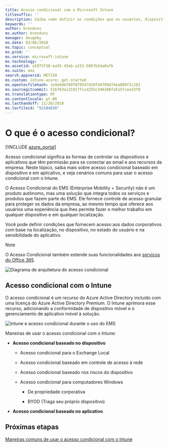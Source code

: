 ```yaml
---
title: Acesso condicional com o Microsoft Intune
titlesuffix: ''
description: Saiba como definir as condições que os usuários, dispositivos e aplicativos devem atender para acessar os recursos da empresa no Microsoft Intune.
keywords: ''
author: brenduns
ms.author: brenduns
manager: dougeby
ms.date: 03/06/2018
ms.topic: conceptual
ms.prod: ''
ms.service: microsoft-intune
ms.technology: ''
ms.assetid: a1973f38-ea55-43eb-a151-505fb34a8afb
ms.suite: ems
search.appverid: MET150
ms.custom: intune-azure; get-started
ms.openlocfilehash: 1e9e8db76978f9547d10fd4709d74ea809f2c281
ms.sourcegitcommit: 51b763e131917fccd255c346286fa515fcee33f0
ms.translationtype: HT
ms.contentlocale: pt-BR
ms.lasthandoff: 11/20/2018
ms.locfileid: "52184838"
---
```

# <a name="whats-conditional-access"></a>O que é o acesso condicional?

[!INCLUDE [azure_portal](./includes/azure_portal.md)]

Acesso condicional significa às formas de controlar os dispositivos e aplicativos que têm permissão para se conectar ao email e aos recursos da empresa. Neste tópico, saiba mais sobre acesso condicional baseado em dispositivo e em aplicativo, e veja cenários comuns para usar o acesso condicional com o Intune.

O Acesso Condicional do EMS (Enterprise Mobility + Security) não é um produto autônomo, mas uma solução que integra todos os serviços e produtos que fazem parte do EMS. Ele fornece controle de acesso granular para proteger os dados da empresa, ao mesmo tempo que oferece aos usuários uma experiência que lhes permite fazer o melhor trabalho em qualquer dispositivo e em qualquer localização.

Você pode definir condições que fornecem acesso aos dados corporativos com base na localização, no dispositivo, no estado do usuário e na sensibilidade do aplicativo.

> [!NOTE] 
> O Acesso Condicional também estende suas funcionalidades aos [serviços do Office 365](https://blogs.technet.microsoft.com/wbaer/2017/02/17/conditional-access-policies-with-sharepoint-online-and-onedrive-for-business/).

![Diagrama de arquitetura do acesso condicional](./media/ca-diagram-1.png)

## <a name="conditional-access-with-intune"></a>Acesso condicional com o Intune

O acesso condicional é um recurso do Azure Active Directory incluído com uma licença do Azure Active Directory Premium. O Intune aprimora esse recurso, adicionando a conformidade de dispositivo móvel e o gerenciamento de aplicativo móvel à solução. 

![Intune e acesso condicional durante o uso do EMS](./media/intune-with-ca-1.png)

Maneiras de usar o acesso condicional com o Intune:

-   **Acesso condicional baseado no dispositivo**

    -   Acesso condicional para o Exchange Local

    -   Acesso condicional baseado em controle de acesso à rede

    -   Acesso condicional baseado nos riscos do dispositivo

    -   Acesso condicional para computadores Windows

        -   De propriedade corporativa

        -   BYOD (Traga seu próprio dispositivo)

-   **Acesso condicional baseado no aplicativo**

## <a name="next-steps"></a>Próximas etapas

[Maneiras comuns de usar o acesso condicional com o Intune](conditional-access-intune-common-ways-use.md)
